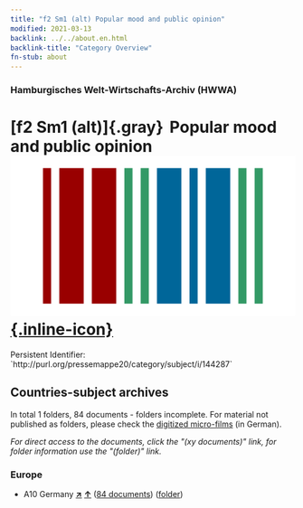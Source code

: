 ```yaml
---
title: "f2 Sm1 (alt) Popular mood and public opinion"
modified: 2021-03-13
backlink: ../../about.en.html
backlink-title: "Category Overview"
fn-stub: about
---
```


### Hamburgisches Welt-Wirtschafts-Archiv (HWWA)

# [f2 Sm1 (alt)]{.gray}&#8201; Popular mood and public opinion &#160; [![Wikidata](/images/Wikidata-logo.svg "Wikidata"){.inline-icon}](http://www.wikidata.org/entity/Q104699308)

<div class="hint">Persistent Identifier: `http://purl.org/pressemappe20/category/subject/i/144287`</div>







## Countries-subject archives





In total 1 folders, 84 documents - folders incomplete.
For material not published as folders, please check the [digitized micro-films](/film/h1_sh.de.html) (in German).

_For direct access to the documents, click the "(xy documents)" link, for folder information use the "(folder)" link._



### Europe

- A10 Germany [**&nearr;**](../../../geo/i/126128/about.en.html "Germany (all folders)") [**&uarr;**](../../../geo/about.en.html#A10 "Country category system") (<a href="https://pm20.zbw.eu/iiifview/folder/sh/126128,144287" title="about: Germany : Popular mood and public opinion" target="_blank">84 documents</a>) ([folder](../../../../folder/sh/1261xx/126128/1442xx/144287/about.en.html))









